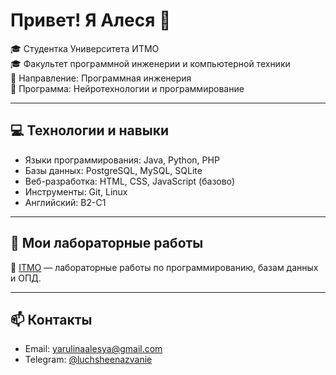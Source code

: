 # Привет! Я Алеся 👋

🎓 Студентка Университета ИТМО  
🎓 Факультет программной инженерии и компьютерной техники  
🎯 Направление: Программная инженерия  
🧠 Программа: Нейротехнологии и программирование

---

## 💻 Технологии и навыки

- Языки программирования: Java, Python, PHP
- Базы данных: PostgreSQL, MySQL, SQLite
- Веб-разработка: HTML, CSS, JavaScript (базово)
- Инструменты: Git, Linux
- Английский: B2-C1

---

## 📂 Мои лабораторные работы

🔹 [ITMO](https://github.com/alesulkins/ITMO) — лабораторные работы по программированию, базам данных и ОПД.

---

## 📫 Контакты

- Email: [yarulinaalesya@gmail.com](mailto:yarulinaalesya@gmail.com)
- Telegram: [@luchsheenazvanie](https://t.me/luchsheenazvanie)
